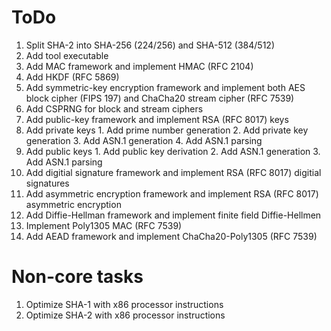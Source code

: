 # ToDo
 1. Split SHA-2 into SHA-256 (224/256) and SHA-512 (384/512)
 2. Add tool executable
 3. Add MAC framework and implement HMAC (RFC 2104)
 4. Add HKDF (RFC 5869)
 5. Add symmetric-key encryption framework and implement both AES block cipher (FIPS 197) and ChaCha20 stream cipher (RFC 7539)
 6. Add CSPRNG for block and stream ciphers
 7. Add public-key framework and implement RSA (RFC 8017) keys
   1. Add private keys
     1. Add prime number generation
     2. Add private key generation
     3. Add ASN.1 generation
     4. Add ASN.1 parsing
   2. Add public keys
     1. Add public key derivation
     2. Add ASN.1 generation
     3. Add ASN.1 parsing
 8. Add digitial signature framework and implement RSA (RFC 8017) digitial signatures
 9. Add asymmetric encryption framework and implement RSA (RFC 8017) asymmetric encryption
 10. Add Diffie-Hellman framework and implement finite field Diffie-Hellmen
 11. Implement Poly1305 MAC (RFC 7539)
 12. Add AEAD framework and implement ChaCha20-Poly1305 (RFC 7539)

# Non-core tasks
 1. Optimize SHA-1 with x86 processor instructions
 2. Optimize SHA-2 with x86 processor instructions